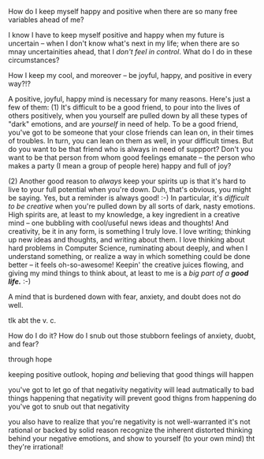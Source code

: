 
How do I keep myself happy and positive when there are so many free variables ahead of me?

I know I have to keep myself positive and happy when my future is uncertain – when I don't know 
what's next in my life; when there are so mnay uncertainities ahead, that I *don't feel in 
control*. What do I do in these circumstances? 

How I keep my cool, and moreover – be joyful, happy, and positive in every way?!?

A positive, joyful, happy mind is necessary for many reasons. Here's just a few of them: 
(1) It's difficult to be a good friend, to pour into the lives of others positively, when 
you yourself are pulled down by all these types of "dark" emotions, and are *yourself* 
in need of help. To be a good friend, you've got to be someone that your close friends 
can lean on, in their times of troubles. In turn, you can lean on them as well, in your 
difficult times. But do you want to be that friend who is always in need of suppport? 
Don't you want to be that person from whom good feelings emanate – the person who makes 
a party (I mean a group of people here) happy and full of joy? 

(2) Another good reason to *always* keep your spirits up is that it's hard to live to 
your full potential when you're down. Duh, that's obvious, you might be saying. Yes, but 
a reminder is always good! :-) In particular, it's *difficult to be creative* when you're 
pulled down by all sorts of dark, nasty emotions. High spirits are, at least to my knowledge, 
a key ingredient in a creative mind – one bubbling with cool/useful news ideas and thoughts! 
And creativity, be it in any form, is something I truly love. I love writing; thinking up 
new ideas and thoughts, and writing about them. I love thinking about hard problems in 
Computer Science, ruminating about deeply, and when I understand something, or realize 
a way in which something could be done better – it feels oh-so-awesome! Keepin' the 
creative juices flowing, and giving my mind things to think about, at least to me is 
a *big part of a **good life.*** :-)




A mind that is burdened down with fear, anxiety, and doubt does not do well.







tlk abt the v. c.








How do I do it? How do I snub out those stubborn feelings of anxiety, duobt, and fear? 





through hope

keeping positive outlook, hoping *and* believing that good things will happen

you've got to let go of that negativity
negativity will lead autmatically to bad things happening
that negativity will prevent good thigns from happening
do you've got to snub out that negativity

you also have to realize that you're negativity is not well-warranted
it's not rational or backed by solid reason
recognize the inherent distorted thinking behind your negative emotions, 
and show to yourself (to your own mind) tht they're irrational!


